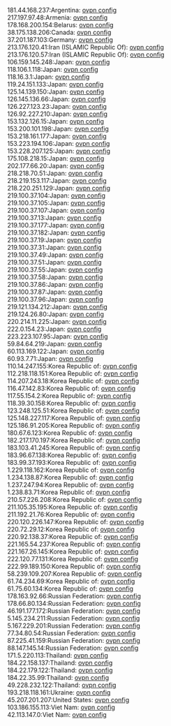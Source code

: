 181.44.168.237:Argentina: [ovpn config](vpn/181_44_168_237.ovpn)  
217.197.97.48:Armenia: [ovpn config](vpn/217_197_97_48.ovpn)  
178.168.200.154:Belarus: [ovpn config](vpn/178_168_200_154.ovpn)  
38.175.138.206:Canada: [ovpn config](vpn/38_175_138_206.ovpn)  
37.201.187.103:Germany: [ovpn config](vpn/37_201_187_103.ovpn)  
213.176.120.41:Iran (ISLAMIC Republic Of): [ovpn config](vpn/213_176_120_41.ovpn)  
213.176.120.57:Iran (ISLAMIC Republic Of): [ovpn config](vpn/213_176_120_57.ovpn)  
106.159.145.248:Japan: [ovpn config](vpn/106_159_145_248.ovpn)  
118.106.1.118:Japan: [ovpn config](vpn/118_106_1_118.ovpn)  
118.16.3.1:Japan: [ovpn config](vpn/118_16_3_1.ovpn)  
119.24.151.133:Japan: [ovpn config](vpn/119_24_151_133.ovpn)  
125.14.139.150:Japan: [ovpn config](vpn/125_14_139_150.ovpn)  
126.145.136.66:Japan: [ovpn config](vpn/126_145_136_66.ovpn)  
126.227.123.23:Japan: [ovpn config](vpn/126_227_123_23.ovpn)  
126.92.227.210:Japan: [ovpn config](vpn/126_92_227_210.ovpn)  
153.132.126.15:Japan: [ovpn config](vpn/153_132_126_15.ovpn)  
153.200.101.198:Japan: [ovpn config](vpn/153_200_101_198.ovpn)  
153.218.161.177:Japan: [ovpn config](vpn/153_218_161_177.ovpn)  
153.223.194.106:Japan: [ovpn config](vpn/153_223_194_106.ovpn)  
153.228.207.125:Japan: [ovpn config](vpn/153_228_207_125.ovpn)  
175.108.218.15:Japan: [ovpn config](vpn/175_108_218_15.ovpn)  
202.177.66.20:Japan: [ovpn config](vpn/202_177_66_20.ovpn)  
218.218.70.51:Japan: [ovpn config](vpn/218_218_70_51.ovpn)  
218.219.153.117:Japan: [ovpn config](vpn/218_219_153_117.ovpn)  
218.220.251.129:Japan: [ovpn config](vpn/218_220_251_129.ovpn)  
219.100.37.104:Japan: [ovpn config](vpn/219_100_37_104.ovpn)  
219.100.37.105:Japan: [ovpn config](vpn/219_100_37_105.ovpn)  
219.100.37.107:Japan: [ovpn config](vpn/219_100_37_107.ovpn)  
219.100.37.13:Japan: [ovpn config](vpn/219_100_37_13.ovpn)  
219.100.37.177:Japan: [ovpn config](vpn/219_100_37_177.ovpn)  
219.100.37.182:Japan: [ovpn config](vpn/219_100_37_182.ovpn)  
219.100.37.19:Japan: [ovpn config](vpn/219_100_37_19.ovpn)  
219.100.37.31:Japan: [ovpn config](vpn/219_100_37_31.ovpn)  
219.100.37.49:Japan: [ovpn config](vpn/219_100_37_49.ovpn)  
219.100.37.51:Japan: [ovpn config](vpn/219_100_37_51.ovpn)  
219.100.37.55:Japan: [ovpn config](vpn/219_100_37_55.ovpn)  
219.100.37.58:Japan: [ovpn config](vpn/219_100_37_58.ovpn)  
219.100.37.86:Japan: [ovpn config](vpn/219_100_37_86.ovpn)  
219.100.37.87:Japan: [ovpn config](vpn/219_100_37_87.ovpn)  
219.100.37.96:Japan: [ovpn config](vpn/219_100_37_96.ovpn)  
219.121.134.212:Japan: [ovpn config](vpn/219_121_134_212.ovpn)  
219.124.26.80:Japan: [ovpn config](vpn/219_124_26_80.ovpn)  
220.214.11.225:Japan: [ovpn config](vpn/220_214_11_225.ovpn)  
222.0.154.23:Japan: [ovpn config](vpn/222_0_154_23.ovpn)  
223.223.107.95:Japan: [ovpn config](vpn/223_223_107_95.ovpn)  
59.84.64.219:Japan: [ovpn config](vpn/59_84_64_219.ovpn)  
60.113.169.122:Japan: [ovpn config](vpn/60_113_169_122.ovpn)  
60.93.7.71:Japan: [ovpn config](vpn/60_93_7_71.ovpn)  
110.14.247.155:Korea Republic of: [ovpn config](vpn/110_14_247_155.ovpn)  
112.218.118.151:Korea Republic of: [ovpn config](vpn/112_218_118_151.ovpn)  
114.207.243.18:Korea Republic of: [ovpn config](vpn/114_207_243_18.ovpn)  
116.47.142.83:Korea Republic of: [ovpn config](vpn/116_47_142_83.ovpn)  
117.55.154.2:Korea Republic of: [ovpn config](vpn/117_55_154_2.ovpn)  
118.39.30.158:Korea Republic of: [ovpn config](vpn/118_39_30_158.ovpn)  
123.248.125.51:Korea Republic of: [ovpn config](vpn/123_248_125_51.ovpn)  
125.148.227.117:Korea Republic of: [ovpn config](vpn/125_148_227_117.ovpn)  
125.186.91.205:Korea Republic of: [ovpn config](vpn/125_186_91_205.ovpn)  
180.67.6.123:Korea Republic of: [ovpn config](vpn/180_67_6_123.ovpn)  
182.217.170.197:Korea Republic of: [ovpn config](vpn/182_217_170_197.ovpn)  
183.103.41.245:Korea Republic of: [ovpn config](vpn/183_103_41_245.ovpn)  
183.96.67.138:Korea Republic of: [ovpn config](vpn/183_96_67_138.ovpn)  
183.99.37.193:Korea Republic of: [ovpn config](vpn/183_99_37_193.ovpn)  
1.229.118.162:Korea Republic of: [ovpn config](vpn/1_229_118_162.ovpn)  
1.234.138.87:Korea Republic of: [ovpn config](vpn/1_234_138_87.ovpn)  
1.237.247.94:Korea Republic of: [ovpn config](vpn/1_237_247_94.ovpn)  
1.238.83.71:Korea Republic of: [ovpn config](vpn/1_238_83_71.ovpn)  
210.57.226.208:Korea Republic of: [ovpn config](vpn/210_57_226_208.ovpn)  
211.105.35.195:Korea Republic of: [ovpn config](vpn/211_105_35_195.ovpn)  
211.192.21.76:Korea Republic of: [ovpn config](vpn/211_192_21_76.ovpn)  
220.120.226.147:Korea Republic of: [ovpn config](vpn/220_120_226_147.ovpn)  
220.72.29.12:Korea Republic of: [ovpn config](vpn/220_72_29_12.ovpn)  
220.92.138.37:Korea Republic of: [ovpn config](vpn/220_92_138_37.ovpn)  
221.165.54.237:Korea Republic of: [ovpn config](vpn/221_165_54_237.ovpn)  
221.167.26.145:Korea Republic of: [ovpn config](vpn/221_167_26_145.ovpn)  
222.120.77.131:Korea Republic of: [ovpn config](vpn/222_120_77_131.ovpn)  
222.99.189.150:Korea Republic of: [ovpn config](vpn/222_99_189_150.ovpn)  
58.239.109.207:Korea Republic of: [ovpn config](vpn/58_239_109_207.ovpn)  
61.74.234.69:Korea Republic of: [ovpn config](vpn/61_74_234_69.ovpn)  
61.75.60.134:Korea Republic of: [ovpn config](vpn/61_75_60_134.ovpn)  
178.163.92.66:Russian Federation: [ovpn config](vpn/178_163_92_66.ovpn)  
178.66.80.134:Russian Federation: [ovpn config](vpn/178_66_80_134.ovpn)  
46.191.177.172:Russian Federation: [ovpn config](vpn/46_191_177_172.ovpn)  
5.145.234.211:Russian Federation: [ovpn config](vpn/5_145_234_211.ovpn)  
5.167.229.201:Russian Federation: [ovpn config](vpn/5_167_229_201.ovpn)  
77.34.80.54:Russian Federation: [ovpn config](vpn/77_34_80_54.ovpn)  
87.225.41.159:Russian Federation: [ovpn config](vpn/87_225_41_159.ovpn)  
88.147.145.14:Russian Federation: [ovpn config](vpn/88_147_145_14.ovpn)  
171.5.220.113:Thailand: [ovpn config](vpn/171_5_220_113.ovpn)  
184.22.158.137:Thailand: [ovpn config](vpn/184_22_158_137.ovpn)  
184.22.179.122:Thailand: [ovpn config](vpn/184_22_179_122.ovpn)  
184.22.35.99:Thailand: [ovpn config](vpn/184_22_35_99.ovpn)  
49.228.232.122:Thailand: [ovpn config](vpn/49_228_232_122.ovpn)  
193.218.118.161:Ukraine: [ovpn config](vpn/193_218_118_161.ovpn)  
45.207.201.207:United States: [ovpn config](vpn/45_207_201_207.ovpn)  
103.186.155.113:Viet Nam: [ovpn config](vpn/103_186_155_113.ovpn)  
42.113.147.0:Viet Nam: [ovpn config](vpn/42_113_147_0.ovpn)  
